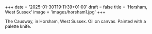 +++
date = '2025-01-30T19:11:39+01:00'
draft = false
title = 'Horsham, West Sussex'
image = 'images/horsham1.jpg'
+++

The Causway, in Horsham, West Sussex. Oil on canvas. Painted with a palette knife.